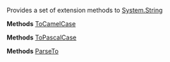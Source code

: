 Provides a set of extension methods to [System.String](System.String)

**Methods**
[ToCamelCase](Bifrost.Extensions.StringExtensions.ToCamelCase)


**Methods**
[ToPascalCase](Bifrost.Extensions.StringExtensions.ToPascalCase)


**Methods**
[ParseTo](Bifrost.Extensions.StringExtensions.ParseTo)
